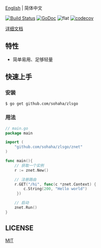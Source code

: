 [English](./README.md) | 简体中文

[![Build Status](https://www.travis-ci.org/sohaha/zlsgo.svg?branch=master)](https://www.travis-ci.org/sohaha/zlsgo)
[![GoDoc](https://godoc.org/github.com/sohaha/zlsgo?status.svg)](https://godoc.org/github.com/sohaha/zlsgo)
![flat](https://img.shields.io/github/languages/top/sohaha/zlsgo.svg?style=flat)
[![codecov](https://codecov.io/gh/sohaha/zlsgo/branch/master/graph/badge.svg)](https://codecov.io/gh/sohaha/zlsgo)

[详细文档](https://docs.73zls.com/zls-go/#)

## 特性

- 简单易用、足够轻量

## 快速上手

### 安装

```bash
$ go get github.com/sohaha/zlsgo
```

### 用法

```go
// main.go
package main 

import (
    "github.com/sohaha/zlsgo/znet"
)

func main(){
    // 获取一个实例
    r := znet.New()

    // 注册路由
    r.GET("/hi", func(c *znet.Context) {
        c.String(200, "Hello world")
     })

    // 启动
    znet.Run()
}
```

## LICENSE

[MIT](LICENSE)
